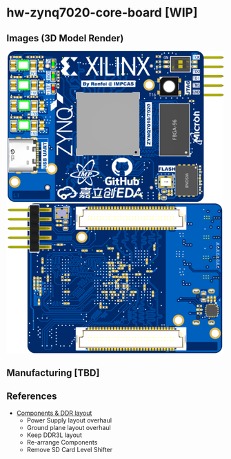 # hw-zynq7020-core-board [WIP]

## Images (3D Model Render)
![top](images/top.png)
![bottom](images/bottom.png)

## Manufacturing [TBD]

## References
- [Components & DDR layout](https://oshwhub.com/z_star/zynq7020-core-board-and-various-rf-modules)
  - Power Supply layout overhaul
  - Ground plane layout overhaul
  - Keep DDR3L layout
  - Re-arrange Components
  - Remove SD Card Level Shifter
